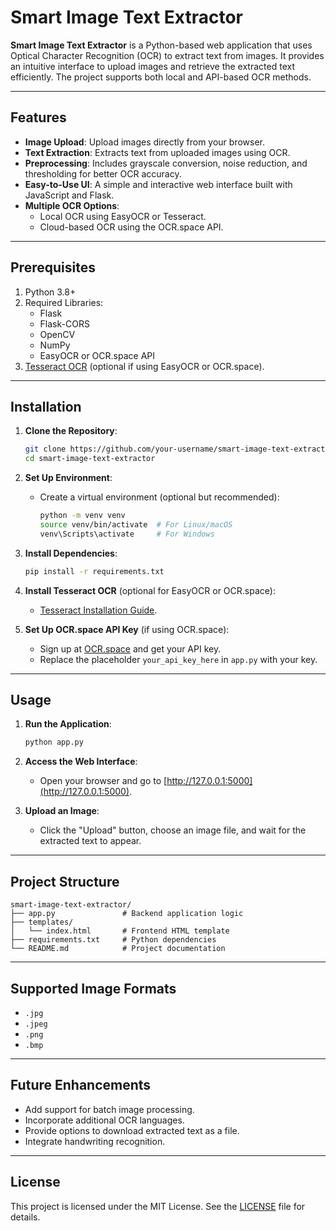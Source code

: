 # Smart Image Text Extractor

**Smart Image Text Extractor** is a Python-based web application that uses Optical Character Recognition (OCR) to extract text from images. It provides an intuitive interface to upload images and retrieve the extracted text efficiently. The project supports both local and API-based OCR methods.

---

## Features
- **Image Upload**: Upload images directly from your browser.
- **Text Extraction**: Extracts text from uploaded images using OCR.
- **Preprocessing**: Includes grayscale conversion, noise reduction, and thresholding for better OCR accuracy.
- **Easy-to-Use UI**: A simple and interactive web interface built with JavaScript and Flask.
- **Multiple OCR Options**:
  - Local OCR using EasyOCR or Tesseract.
  - Cloud-based OCR using the OCR.space API.

---

## Prerequisites
1. Python 3.8+  
2. Required Libraries:
   - Flask
   - Flask-CORS
   - OpenCV
   - NumPy
   - EasyOCR or OCR.space API
3. [Tesseract OCR](https://github.com/UB-Mannheim/tesseract/wiki) (optional if using EasyOCR or OCR.space).

---

## Installation

1. **Clone the Repository**:
   ```bash
   git clone https://github.com/your-username/smart-image-text-extractor.git
   cd smart-image-text-extractor
   ```

2. **Set Up Environment**:
   - Create a virtual environment (optional but recommended):
     ```bash
     python -m venv venv
     source venv/bin/activate  # For Linux/macOS
     venv\Scripts\activate     # For Windows
     ```

3. **Install Dependencies**:
   ```bash
   pip install -r requirements.txt
   ```

4. **Install Tesseract OCR** (optional for EasyOCR or OCR.space):
   - [Tesseract Installation Guide](https://github.com/UB-Mannheim/tesseract/wiki).

5. **Set Up OCR.space API Key** (if using OCR.space):
   - Sign up at [OCR.space](https://ocr.space/ocrapi) and get your API key.
   - Replace the placeholder `your_api_key_here` in `app.py` with your key.

---

## Usage

1. **Run the Application**:
   ```bash
   python app.py
   ```

2. **Access the Web Interface**:
   - Open your browser and go to [http://127.0.0.1:5000](http://127.0.0.1:5000).

3. **Upload an Image**:
   - Click the "Upload" button, choose an image file, and wait for the extracted text to appear.

---

## Project Structure

```plaintext
smart-image-text-extractor/
├── app.py               # Backend application logic
├── templates/
│   └── index.html       # Frontend HTML template
├── requirements.txt     # Python dependencies
└── README.md            # Project documentation
```

---

## Supported Image Formats
- `.jpg`
- `.jpeg`
- `.png`
- `.bmp`

---

## Future Enhancements
- Add support for batch image processing.
- Incorporate additional OCR languages.
- Provide options to download extracted text as a file.
- Integrate handwriting recognition.

---

## License
This project is licensed under the MIT License. See the [LICENSE](LICENSE) file for details.

